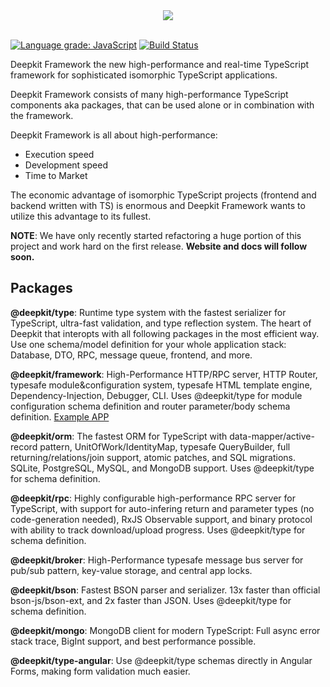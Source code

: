 <div align="center">
<img src="https://raw.github.com/deepkit/deepkit-framework/master/media/deepkit-framework-logo.png" />
</div>
<br/>

[![Language grade: JavaScript](https://img.shields.io/lgtm/grade/javascript/g/deepkit/deepkit-framework.svg?logo=lgtm&logoWidth=18)](https://lgtm.com/projects/g/deepkit/deepkit-framework/context:javascript)
[![Build Status](https://travis-ci.com/deepkit/deepkit-framework.svg?branch=master)](https://travis-ci.com/deepkit/deepkit-framework)

Deepkit Framework the new high-performance and real-time TypeScript framework for 
sophisticated isomorphic TypeScript applications.

Deepkit Framework consists of many high-performance TypeScript components aka packages,
that can be used alone or in combination with the framework.

Deepkit Framework is all about high-performance:

 - Execution speed
 - Development speed
 - Time to Market

 
The economic advantage of isomorphic TypeScript projects (frontend and backend written with TS) is enormous
and Deepkit Framework wants to utilize this advantage to its fullest.

**NOTE**: We have only recently started refactoring a huge portion of this project and work hard on the first release. 
**Website and docs will follow soon.**

## Packages

**@deepkit/type**: Runtime type system with the fastest serializer for TypeScript, ultra-fast validation, and type reflection system.
The heart of Deepkit that interopts with all following packages in the most efficient way. Use one schema/model definition for your whole application stack: Database, DTO, RPC, message queue, frontend, and more.

**@deepkit/framework**: High-Performance HTTP/RPC server, HTTP Router, typesafe module&configuration system, typesafe HTML template engine, Dependency-Injection, Debugger, CLI.
Uses @deepkit/type for module configuration schema definition and router parameter/body schema definition.
[Example APP](https://github.com/deepkit/deepkit-framework/blob/master/packages/example-app/app.tsx)

**@deepkit/orm**: The fastest ORM for TypeScript with data-mapper/active-record pattern, UnitOfWork/IdentityMap, typesafe QueryBuilder, full returning/relations/join support, 
atomic patches, and SQL migrations. SQLite, PostgreSQL, MySQL, and MongoDB support. Uses @deepkit/type for schema definition.

**@deepkit/rpc**: Highly configurable high-performance RPC server for TypeScript, with support for auto-infering return and parameter types (no code-generation needed), 
RxJS Observable support, and binary protocol with ability to track download/upload progress. Uses @deepkit/type for schema definition.

**@deepkit/broker**: High-Performance typesafe message bus server for pub/sub pattern, key-value storage, and central app locks.

**@deepkit/bson**: Fastest BSON parser and serializer. 13x faster than official bson-js/bson-ext, and 2x faster than JSON. Uses @deepkit/type for schema definition.

**@deepkit/mongo**: MongoDB client for modern TypeScript: Full async error stack trace, BigInt support, and best performance possible.

**@deepkit/type-angular**: Use @deepkit/type schemas directly in Angular Forms, making form validation much easier.